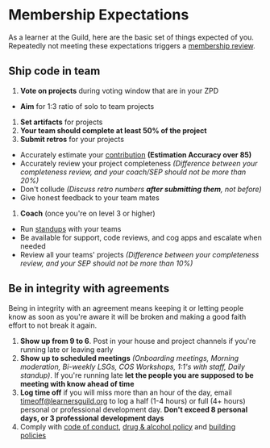# Membership Expectations

As a learner at the Guild, here are the basic set of things expected of you. Repeatedly not meeting these expectations triggers a [membership review](./Membership_Review.md).

## Ship code in team
1. **Vote on projects** during voting window that are in your ZPD
  - **Aim** for 1:3 ratio of solo to team projects
1. **Set artifacts** for projects
1. **Your team should complete at least 50% of the project**
1. **Submit retros** for your projects
  - Accurately estimate your [contribution](/Learning_Guide/Retrospectives.md) **(Estimation Accuracy over 85)**
  - Accurately review your project completeness _(Difference between your completeness review, and your coach/SEP should not be more than 20%)_
  - Don't collude _(Discuss retro numbers **after submitting them**, not before)_
  - Give honest feedback to your team mates
1. **Coach** (once you're on level 3 or higher)
  - Run [standups](https://www.youtube.com/watch?v=YBKuYzqvZmI) with your teams
  - Be available for support, code reviews, and cog apps and escalate when needed
  - Review all your teams' projects _(Difference between your completeness review, and your SEP should not be more than 10%)_

## Be in integrity with agreements

Being in integrity with an agreement means keeping it or letting people know as soon as you're aware it will be broken and making a good faith effort to not break it again.

1. **Show up from 9 to 6**. Post in your house and project channels if you're running late or leaving early
1. **Show up to scheduled meetings** _(Onboarding meetings, Morning moderation, Bi-weekly LSGs, COS Workshops, 1:1's with staff, Daily standup)_. If you're running late **let the people you are supposed to be meeting with know ahead of time**
1. **Log time off** if you will miss more than an hour of the day, email timeoff@learnersguild.org to log a half (1-4 hours) or full (4+ hours) personal  or professional development day. **Don't exceed 8 personal days, or 3 professional development days**
1. Comply with [code of conduct](/Policies/Code_of_Conduct.md), [drug & alcohol policy](/Policies/Drug_and_Alcohol_Policy.md) and [building policies](/Policies/Oakland_Building.md)
